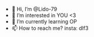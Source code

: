 - 👋 Hi, I’m @Lido-79
- 👀 I’m interested in YOU <3
- 🌱 I’m currently learning OP
- 📫 How to reach me? insta: dlf3


<!---
Lido-79/Lido-79 is a ✨ special ✨ repository because its `README.md` (this file) appears on your GitHub profile.
You can click the Preview link to take a look at your changes.
--->
